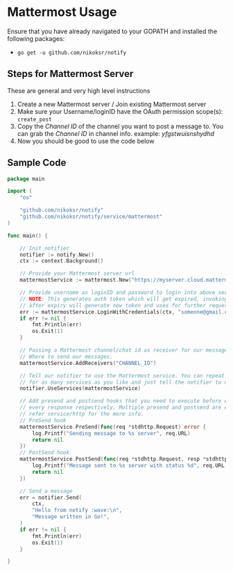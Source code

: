 # Mattermost Usage

Ensure that you have already navigated to your GOPATH and installed the following packages:

* `go get -u github.com/nikoksr/notify`

## Steps for Mattermost Server

These are general and very high level instructions

1. Create a new Mattermost server / Join existing Mattermost server
2. Make sure your Username/loginID have the OAuth permission scope(s): `create_post`
3. Copy the *Channel ID* of the channel you want to post a message to. You can grab the *Channel ID* in channel info. example: *yfgstwuisnshydhd*
4. Now you should be good to use the code below

## Sample Code

```go
package main

import (
    "os"

    "github.com/nikoksr/notify"
    "github.com/nikoksr/notify/service/mattermost"
)

func main() {

    // Init notifier
    notifier := notify.New()
    ctx := context.Background()

    // Provide your Mattermost server url
    mattermostService := mattermost.New("https://myserver.cloud.mattermost.com")

    // Provide username as loginID and password to login into above server.
    // NOTE: This generates auth token which will get expired, invoking this method again
    // after expiry will generate new token and uses for further requests.
    err := mattermostService.LoginWithCredentials(ctx, "someone@gmail.com", "somepassword")
    if err != nil {
        fmt.Println(err)
        os.Exit(1)
    }

    // Passing a Mattermost channel/chat id as receiver for our messages.
    // Where to send our messages.
    mattermostService.AddReceivers("CHANNEL_ID")

    // Tell our notifier to use the Mattermost service. You can repeat the above process
    // for as many services as you like and just tell the notifier to use them.
    notifier.UseServices(mattermostService)

    // Add presend and postsend hooks that you need to execute before every requests and after
    // every response respectively. Multiple presend and postsend are executed in the order defined here.
    // refer service/http for the more info.
    // PreSend hook
    mattermostService.PreSend(func(req *stdhttp.Request) error {
        log.Printf("Sending message to %s server", req.URL)
        return nil
    })
    // PostSend hook
    mattermostService.PostSend(func(req *stdhttp.Request, resp *stdhttp.Response) error {
        log.Printf("Message sent to %s server with status %d", req.URL, resp.StatusCode)
        return nil
    })

    // Send a message
    err = notifier.Send(
        ctx,
        "Hello from notify :wave:\n",
        "Message written in Go!",
    )
    if err != nil {
        fmt.Println(err)
        os.Exit(1)
    }

}
```
